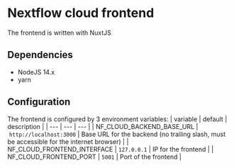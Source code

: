 # Nextflow cloud frontend
The frontend is written with NuxtJS

## Dependencies
* NodeJS 14.x
* yarn

## Configuration
The frontend is configured by 3 environment variables:
| variable | default | description |
| --- | --- | --- |
| NF_CLOUD_BACKEND_BASE_URL | `http://localhost:3000` | Base URL for the backend (no trailing slash, must be accessible for the internet browser) |
| NF_CLOUD_FRONTEND_INTERFACE | `127.0.0.1` | IP for the frontend |
| NF_CLOUD_FRONTEND_PORT | `5001` | Port of the frontend |
